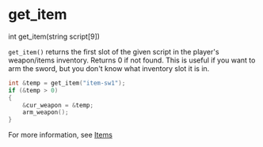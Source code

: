 # get_item

<Prototype>int get_item(string script[9])</Prototype>

`get_item()` returns the first slot of the given script in the player's weapon/items inventory. Returns 0 if not found. This is useful if you want to arm the sword, but you don't know what inventory slot it is in.

```c
int &temp = get_item("item-sw1");
if (&temp > 0)
{
    &cur_weapon = &temp;
    arm_weapon();
}
```

For more information, see [Items](../guide/items.md)
